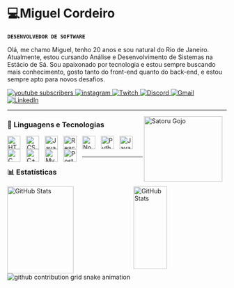 <div align="left">
  <h1>💻Miguel Cordeiro</h1>
</div>


**`DESENVOLVEDOR DE SOFTWARE`**



Olá, me chamo Miguel, tenho 20 anos e sou natural do Rio de Janeiro. Atualmente, estou cursando Análise e Desenvolvimento de Sistemas na Estácio de Sá. Sou apaixonado por tecnologia e estou sempre buscando mais conhecimento, gosto tanto do front-end quanto do back-end, e estou sempre apto para novos desafios.

<p align="left">
    <a href="https://www.youtube.com/@Miguellivess">
        <img 
            alt="youtube subscribers" 
            title="Inscreva-se no meu canal" 
            src="https://img.shields.io/badge/YouTube-FF0000?style=for-the-badge&logo=youtube&logoColor=white" target="_blank"
        />
    </a>
    <a href="https://www.instagram.com/miguelll.dev/">
        <img 
            alt="instagram" 
            title="Me segue no Instagram" 
            src="https://img.shields.io/badge/-Instagram-%23E4405F?style=for-the-badge&logo=instagram&logoColor=white" target="_blank"
        />
    </a> 
    <a href="https://www.twitch.tv/mgz1nnbr">
        <img 
            alt="Twitch" 
            title="Me segue na Twitch" 
            src="https://img.shields.io/badge/Twitch-9146FF?style=for-the-badge&logo=twitch&logoColor=white" target="_blank"
        />
    </a>
    <a href="https://discordapp.com/users/372511425861779466">
        <img 
            alt="Discord" 
            title="Meu Discord" 
            src="https://img.shields.io/badge/Discord-7289DA?style=for-the-badge&logo=discord&logoColor=white" target="_blank"
        />
    </a>
  <a href="mailto:miguelcordeirozzz@gmail.com">
        <img 
            alt="Gmail" 
            title="Meu Gmail" 
            src="https://img.shields.io/badge/-Gmail-%23333?style=for-the-badge&logo=gmail&logoColor=white" target="_blank"
        />
    </a>
  <a href="https://www.linkedin.com/in/miguel-cordeiro-77a8a8265/">
        <img 
            alt="LinkedIn" 
            title="Meu LinkedIn" 
            src="https://img.shields.io/badge/-LinkedIn-%230077B5?style=for-the-badge&logo=linkedin&logoColor=white" target="_blank"
        />
    </a>
</p>

---
<img
    align="right"
    alt="Satoru Gojo" 
    title="Satoru Gojo"
    height="150px"
    width="180px"
    style="padding-right: 10px;" 
    src="https://i.pinimg.com/originals/70/5e/d1/705ed1090f270ed99c90b2d312bd34bd.jpg" 
/>


### 🤖 Linguagens e Tecnologias

<img 
    align="left" 
    alt="HTML"
    title="HTML" 
    width="30px" 
    style="padding-right: 10px;" 
    src="https://cdn.jsdelivr.net/gh/devicons/devicon@latest/icons/html5/html5-original.svg" 
/>
<img 
    align="left" 
    alt="CSS" 
    title="CSS"
    width="30px" 
    style="padding-right: 10px;" 
    src="https://cdn.jsdelivr.net/gh/devicons/devicon@latest/icons/css3/css3-original.svg" 
/>
<img 
    align="left" 
    alt="JavaScript" 
    title="JavaScript"
    width="30px" 
    style="padding-right: 10px;" 
    src="https://cdn.jsdelivr.net/gh/devicons/devicon@latest/icons/javascript/javascript-original.svg" 
/>
<img 
    align="left" 
    alt="React"
    title="React"
    width="30px" 
    style="padding-right: 10px;" 
    src="https://cdn.jsdelivr.net/gh/devicons/devicon@latest/icons/react/react-original.svg" 
/>
<img 
    align="left" 
    alt="Node.js" 
    title="Node.js"
    width="30px" 
    style="padding-right: 10px;" 
    src="https://cdn.jsdelivr.net/gh/devicons/devicon@latest/icons/nodejs/nodejs-original.svg" 
/>
<img 
    align="left" 
    alt="Python" 
    title="Python"
    width="30px" 
    style="padding-right: 10px;" 
    src="https://cdn.jsdelivr.net/gh/devicons/devicon@latest/icons/python/python-original.svg" 
/>
<img 
    align="left"
    alt="Java" 
    title="Java"
    width="30px" 
    style="padding-right: 10px;" 
    src="https://cdn.jsdelivr.net/gh/devicons/devicon@latest/icons/java/java-original.svg" 
/>
<img 
    align="left" 
    alt="C" 
    title="C"
    width="30px" 
    style="padding-right: 10px;" 
    src="https://cdn.jsdelivr.net/gh/devicons/devicon@latest/icons/c/c-original.svg" 
/>
<img 
    align="left" 
    alt="C++" 
    title="C++"
    width="30px" 
    style="padding-right: 10px;" 
    src="https://cdn.jsdelivr.net/gh/devicons/devicon@latest/icons/cplusplus/cplusplus-original.svg" 
/>
<img 
    align="left" 
    alt="MySQL" 
    title="MySQL"
    width="30px" 
    style="padding-right: 10px;" 
    src="https://cdn.jsdelivr.net/gh/devicons/devicon@latest/icons/mysql/mysql-original.svg" 
/>

<img 
    align="left" 
    alt="PostgreSQL" 
    title="PostgreSQL"
    width="30px" 
    style="padding-right: 10px;" 
    src="https://cdn.jsdelivr.net/gh/devicons/devicon@latest/icons/postgresql/postgresql-original.svg" 
/>

<br/>
<br/>

---

### 📊 Estatísticas

<p>
  <img 
    align="left"
    width="55%"
    alt="GitHub Stats" 
    height="200" 
    style="padding-right: 10px;" 
    src="https://github-readme-stats.vercel.app/api?username=migueldev1&show_icons=true&theme=tokyonight&include_all_commits=true&locale=pt-br" 
  />

  <img 
      align="left"
      width="39%"
      alt="GitHub Stats" 
      height="190" 
      src="https://github-readme-stats.vercel.app/api/top-langs/?username=migueldev1&theme=tokyonight&layout=compact&custom_title=Tecnologias&langs_count=9" 
  />


  <picture align="center">
  <source media="(prefers-color-scheme: dark)" srcset="https://raw.githubusercontent.com/migueldev1/migueldev1/output/github-contribution-grid-snake-dark.svg">
  <source media="(prefers-color-scheme: light)" srcset="https://raw.githubusercontent.com/migueldev1/migueldev1/output/github-contribution-grid-snake-dark.svg">
  <img align="center" alt="github contribution grid snake animation" src="https://raw.githubusercontent.com/mari4souza/migueldev1/output/github-contribution-grid-snake.svg">
</picture>

</p>
